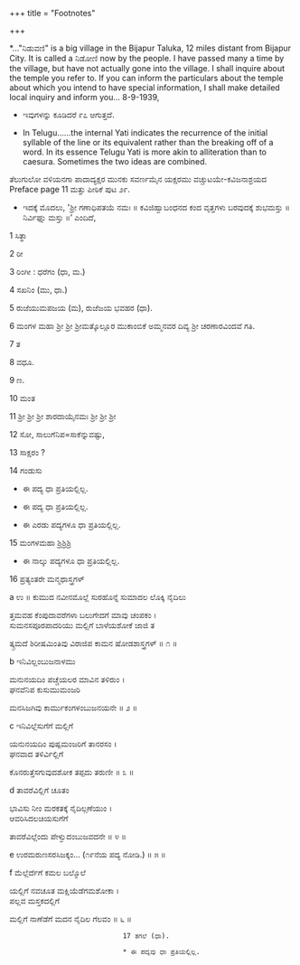 +++
title = "Footnotes"

+++

*..."ನಿಡುವಣಿ" is a big village in the Bijapur Taluka, 12 miles distant from Bijapur City. It is called a ನಿಡೋಣಿ now by the people. I have passed many a time by the village, but have not actually gone into the village. I shall inquire about the temple you refer to. If you can inform the particulars about the temple about which you intend to have special information, I shall make detailed local inquiry and inform you... 8-9-1939,

* ಇವುಗಳನ್ನು ಕೂಡಿದರೆ ೯೭ ಆಗುತ್ತದೆ.

* In Telugu......the internal Yati indicates the recurrence of the initial syllable of the line or its equivalent rather than the breaking off of a word. In its essence Telugu Yati is more akin to alliteration than to caesura. Sometimes the two ideas are combined.

ತೆಲುಗುಲೋ ವಳಿಯನಗಾ ಪಾದಾದ್ಯಕ್ಷರ ಮುನಕು ಸವರ್ಣಮೈನ ಯಕ್ಷರಮು ವಚ್ಚುಟಯೇ-ಕವಿಜನಾಶ್ರಯದ Preface page 11 ಮತ್ತು ಪೀಠಿಕೆ ಪುಟ ೨೯.

* ಇದಕ್ಕೆ ಮೊದಲು, 'ಶ್ರೀ ಗಣಾಧಿಪತಯೆ ನಮಃ ॥ ಕವಿಜಿಹ್ವಾಬಂಧನದ ಕಂದ ವೃತ್ತಗಳು ಬರವುದಕ್ಕೆ ಶುಭಮಸ್ತು ॥ ನಿರ್ವಿಘ್ನು ಮಸ್ತು ॥’ ಎಂದಿದೆ,

1 ಸಿತ್ಥಾ

2 ರೀ

3 ರಿಂಗೀ : ಧರೆಗಂ (ಧಾ, ಮ.)

4 ಸಖನಿಂ (ಮು, ಧಾ.)

5 ರುಜೆಯುಮಪಜಯ (ಮ), ರುಜೆಜಯ ಭವಹರ (ಧಾ).

6 ಮಂಗಳ ಮಹಾ ಶ್ರೀ ಶ್ರೀ ಶ್ರೀಮತ್ಕೊಲ್ಲೂರ ಮುಕಾಂಬಿಕೆ ಅಮ್ಮನವರ ದಿವ್ಯ ಶ್ರೀ ಚರಣಾರವಿಂದವೆ ಗತಿ.

7 ತ

8 ವಧೂ.

9 ಣ.

10 ಮಂತ

11 ಶ್ರೀ ಶ್ರೀ ಶ್ರೀ ಶಾರದಾಯೈನಮಃ ಶ್ರೀ ಶ್ರೀ ಶ್ರೀ

12 ಸೋ, ಸಾಲುಗೆನಿಪ=ಸಾಕೆನ್ನುವಷ್ಟು,

13 ಸಾಕ್ಷರಂ ?

14 ಗಂಡುಸು

* ಈ ಪದ್ಯ ಧಾ ಪ್ರತಿಯಲ್ಲಿಲ್ಲ.

* ಈ ಪದ್ಯ ಧಾ ಪ್ರತಿಯಲ್ಲಿಲ್ಲ.

* ಈ ಎರಡು ಪದ್ಯಗಳೂ ಧಾ ಪ್ರತಿಯಲ್ಲಿಲ್ಲ.

15 ಮಂಗಳಮಹಾ ಶ್ರಿಶ್ರಿಶ್ರಿ

* ಈ ನಾಲ್ಕು ಪದ್ಯಗಳೂ ಧಾ ಪ್ರತಿಯಲ್ಲಿಲ್ಲ.

16 ಪ್ರತ್ಯಂತರೇ ಮನ್ಮಥಾಸ್ತ್ರಗಳ್

a ಉ ॥ ಕುಮುದ ನವೀನಮೊಲ್ಲೆ ಸುರಹೊನ್ನೆ ಸುಮಾದಲ ಲೊಕ್ಕಿ ನೈದಿಲು

ತ್ತಮವಹ ಕೆಂಪುದಾವರೆಗಳಾ ಬಲುಗೇದಗೆ ಮಾವು ಚಂಪಕಂ ।  
ಸುಮನಸಪೂರಪಾದರಿಯು ಮಲ್ಲಿಗೆ ಬಾಳೆಯಶೋಕೆ ಜಾಜಿ ತ

ತ್ಕ್ರಮದೆ ಶಿರೀಷಮಿಂತಿವು ವಿರಾಜಿಪ ಕಾಮನ ಷೋಡಶಾಸ್ತ್ರಗಳ್ ॥ ೧ ॥



b ಇನಿವಿಲ್ಲಂಬುಜನಾಳಮು

ಮನುನಯದಿಂ ಪಚ್ಚೆಯಲರ ಮಾವಿನ ತಳಿರುಂ ।  
ಘನವೆನಿಪ ಕುಸುಮುಮಂಜರಿ

ಮನಸಿಜಗಿವು ಕಾರ್ಮುಕಂಗಳಂಬುಜನಯನೇ ॥ ೨ ॥



c ಇನಿವಿಲ್ಲೆಸುಗೆಗೆ ಮಲ್ಲಿಗೆ

ಯನುನಯದಿಂ ಪುಷ್ಪಮಂಜರಿಗೆ ತಾನರಸಂ ।  
ಘನವಾದ ತಳಿರ್ವಿಲ್ಲಿಗೆ

ಕೊನರುತ್ತೆಸಗುವುದಶೋಕ ತಪ್ಪದು ತರುಣೀ ॥ ೩ ॥



d ತಾವರೆವಿಲ್ಲಿಗೆ ಚೂತಂ

ಭಾವಿಸು ನೀಂ ಮರಕತಕ್ಕೆ ನೈದಿಲ್ಗಣೆಯುಂ ।  
ಆವರಿಸಿದಲಚಿಯಸುಗೆಗೆ

ತಾವರೆವಿಲ್ಲೆಂದು ಪೇಳ್ವುದಂಬುಜವದನೇ ॥ ೪ ॥



e ಉರಮರುಣಸರಸಿಜಕ್ಕಂ... (೧೯ನೆಯ ಪದ್ಯ ನೋಡಿ.) ॥ ೫ ॥



f ಮೆಲ್ಲೆರ್ದೆಗೆ ಕಮಲ ಬಲ್ಮೊಲೆ

ಯಲ್ಲಿಗೆ ನವಚೂತ ಮಕ್ಷಿಯೆಡೆಗಮಶೋಕಾ ।  
ಪಲ್ಲವ ಮಸ್ತಕದಲ್ಲಿಗೆ

ಮಲ್ಲಿಗೆ ನಾಣೆಡೆಗೆ ಮದನ ನೈದಿಲ ಗೆಲವಂ ॥ ೬ ॥



                                17 ತಗಲೆ (ಧಾ).

                                * ಈ ಪದ್ಯವು ಧಾ ಪ್ರತಿಯಲ್ಲಿಲ್ಲ.




